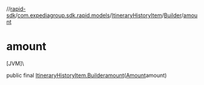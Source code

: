 //[rapid-sdk](../../../../index.md)/[com.expediagroup.sdk.rapid.models](../../index.md)/[ItineraryHistoryItem](../index.md)/[Builder](index.md)/[amount](amount.md)

# amount

[JVM]\

public final [ItineraryHistoryItem.Builder](index.md)[amount](amount.md)([Amount](../../-amount/index.md)amount)
